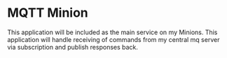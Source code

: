 # MQTT Minion
This application will be included as the main service on my Minions.  This application will handle receiving of commands from my central mq server via subscription and publish responses back.

